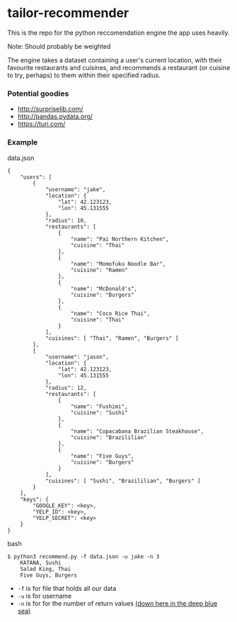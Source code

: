 # tailor-recommender
This is the repo for the python reccomendation engine the app uses heavily.

Note: Should probably be weighted

The engine takes a dataset containing a user's current location, with their favourite restaurants and cuisines, and recommends a restaurant (or cuisine to try, perhaps) to them within their specified radius.

### Potential goodies

- http://surpriselib.com/
- http://pandas.pydata.org/
- https://turi.com/

### Example

data.json
```
{
    "users": [
        {
            "username": "jake",
            "location": {
                "lat": 42.123123,
                "lon": 45.131555
            },
            "radius": 10,
            "restaurants": [
                {
                    "name": "Pai Northern Kitchen",
                    "cuisine": "Thai"
                },
                {
                    "name": "Momofuku Noodle Bar",
                    "cuisine": "Ramen"
                },
                {
                    "name": "McDonald's",
                    "cuisine": "Burgers"
                },
                {
                    "name": "Coco Rice Thai",
                    "cuisine": "Thai"
                }
            ],
            "cuisines": [ "Thai", "Ramen", "Burgers" ]
        },
        {
            "username": "jason",
            "location": {
                "lat": 42.123123,
                "lon": 45.131555
            },
            "radius": 12,
            "restaurants": [
                {
                    "name": "Fushimi",
                    "cuisine": "Sushi"
                },
                {
                    "name": "Copacabana Brazilian Steakhouse",
                    "cuisine": "Brazililian"
                },
                {
                    "name": "Five Guys",
                    "cuisine": "Burgers"
                }
            ],
            "cuisines": [ "Sushi", "Brazililian", "Burgers" ]
        }
    ],
    "keys": {
        "GOOGLE_KEY": <key>,
        "YELP_ID": <key>,
        "YELP_SECRET": <key>
    }
}
```

bash

```
$ python3 recommend.py -f data.json -u jake -n 3
    KATANA, Sushi
    Salad King, Thai
    Five Guys, Burgers
```

- `-f` is for file that holds all our data
- `-u` is for username
- `-n` is for for the number of return values [(down here in the deep blue sea)](https://www.youtube.com/watch?v=og8NywgVebU)

